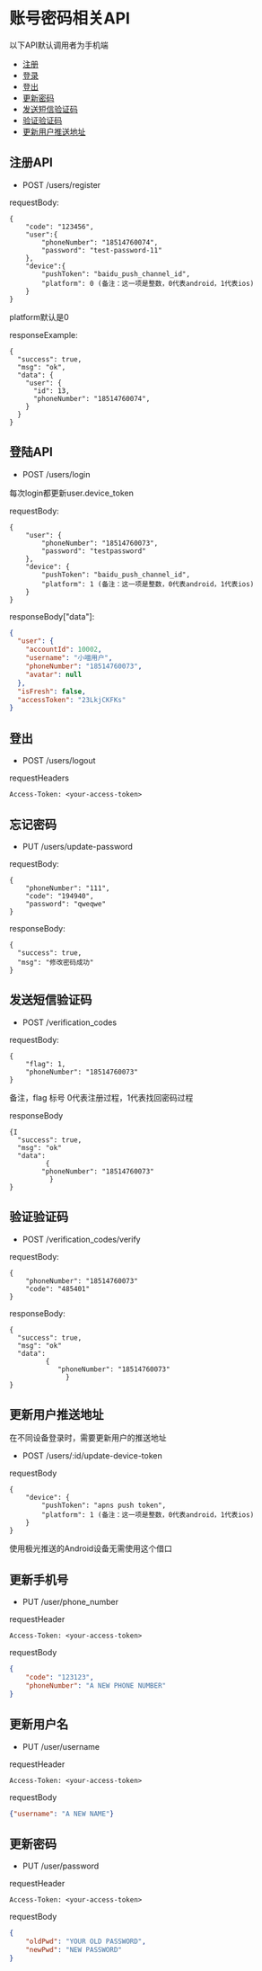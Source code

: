 # 账号密码相关API

以下API默认调用者为手机端

* [注册](#user-content-注册api)
* [登录](#user-content-登陆api)
* [登出](@user-content-登出)
* [更新密码](#user-content-更新密码)
* [发送短信验证码](#user-content-发送短信验证码)
* [验证验证码](#user-content-验证验证码)
* [更新用户推送地址](#user-content-更新用户推送地址)

## 注册API

* POST /users/register

requestBody:

	{
		"code": "123456",
		"user":{
	 		"phoneNumber": "18514760074",
			"password": "test-password-11"
		},
		"device":{
			"pushToken": "baidu_push_channel_id",
			"platform": 0 (备注：这一项是整数，0代表android，1代表ios)
		}
	}

platform默认是0

responseExample:

	{
	  "success": true,
	  "msg": "ok",
	  "data": {
	    "user": {
	      "id": 13,
	      "phoneNumber": "18514760074",
	    }
	  }
	}

## 登陆API

* POST /users/login

每次login都更新user.device_token

requestBody:

	{
		"user": {
			"phoneNumber": "18514760073",
			"password": "testpassword"
		},
		"device": {
			"pushToken": "baidu_push_channel_id",
			"platform": 1 (备注：这一项是整数，0代表android，1代表ios)
		}
	}

responseBody["data"]:
```json
{
  "user": {
    "accountId": 10002,
    "username": "小喵用户",
    "phoneNumber": "18514760073",
    "avatar": null
  },
  "isFresh": false,
  "accessToken": "23LkjCKFKs"
}
```

## 登出

* POST /users/logout

requestHeaders

	Access-Token: <your-access-token>

## 忘记密码

* PUT /users/update-password

requestBody:

	{
		"phoneNumber": "111",
		"code": "194940",
		"password": "qweqwe"
	}

responseBody:

	{
	  "success": true,
	  "msg": "修改密码成功"
	}

## 发送短信验证码

* POST /verification_codes

requestBody:

	{
		"flag": 1,
		"phoneNumber": "18514760073"
	}
备注，flag 标号 0代表注册过程，1代表找回密码过程

responseBody

	{I
	  "success": true,
	  "msg": "ok"
	  "data":
		     {
			"phoneNumber": "18514760073"
		      }
	}

## 验证验证码

* POST /verification_codes/verify

requestBody:

	{
		"phoneNumber": "18514760073"
		"code": "485401"
	}

responseBody:

	{
	  "success": true,
	  "msg": "ok"
	  "data":
		     {
				"phoneNumber": "18514760073"
			      }
	}

## 更新用户推送地址
在不同设备登录时，需要更新用户的推送地址

* POST /users/:id/update-device-token

requestBody

	{
		"device": {
			"pushToken": "apns push token",
			"platform": 1 (备注：这一项是整数，0代表android，1代表ios)
		}
	}

使用极光推送的Android设备无需使用这个借口

## 更新手机号

* PUT /user/phone_number

requestHeader
```
Access-Token: <your-access-token>
```

requestBody
```json
{
	"code": "123123",
	"phoneNumber": "A NEW PHONE NUMBER"
}
```

## 更新用户名

* PUT /user/username

requestHeader
```
Access-Token: <your-access-token>
```

requestBody
```json
{"username": "A NEW NAME"}
```

## 更新密码

* PUT /user/password

requestHeader
```
Access-Token: <your-access-token>
```

requestBody
```json
{
	"oldPwd": "YOUR OLD PASSWORD",
	"newPwd": "NEW PASSWORD"
}
```
